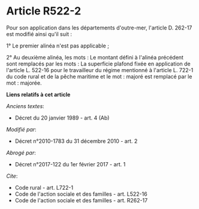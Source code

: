 # Article R522-2

Pour son application dans les départements d'outre-mer, l'article D. 262-17 est modifié ainsi qu'il suit : 

1° Le premier alinéa n'est pas applicable ; 

2° Au deuxième alinéa, les mots : Le montant défini à l'alinéa précédent sont remplacés par les mots : La superficie plafond
fixée en application de l'article L. 522-16 pour le travailleur du régime mentionné à l'article L. 722-1 du code rural et de
la pêche maritime et le mot : majoré est remplacé par le mot : majorée.

**Liens relatifs à cet article**

_Anciens textes_:

  - Décret du 20 janvier 1989 - art. 4 (Ab)

_Modifié par_:

  - Décret n°2010-1783 du 31 décembre 2010 - art. 2

_Abrogé par_:

  - Décret n°2017-122 du 1er février 2017 - art. 1

_Cite_:

  - Code rural - art. L722-1
  - Code de l'action sociale et des familles - art. L522-16
  - Code de l'action sociale et des familles - art. R262-17
